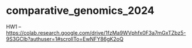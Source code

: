 # comparative_genomics_2024
HW1 – https://colab.research.google.com/drive/1fzMa9WVphfx0F3a7mGxTZbz5-9S3GClb?authuser=1#scrollTo=EwNFY86gK2oQ

